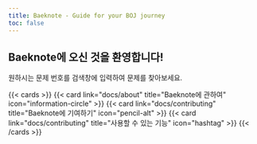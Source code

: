 ```yaml
---
title: Baeknote - Guide for your BOJ journey
toc: false
---
```


## Baeknote에 오신 것을 환영합니다!

원하시는 문제 번호를 검색창에 입력하여 문제를 찾아보세요.

{{< cards >}}
  {{< card link="docs/about" title="Baeknote에 관하여" icon="information-circle" >}}
  {{< card link="docs/contributing" title="Baeknote에 기여하기" icon="pencil-alt" >}}
  {{< card link="docs/contributing" title="사용할 수 있는 기능" icon="hashtag" >}}
{{< /cards >}}